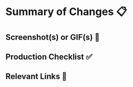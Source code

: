 # Summary of Changes 📋

<!-- summarize & list your changes here -->

## Screenshot(s) or GIF(s) 🙌

<!-- include a screenshot or gif -->

## Production Checklist ✅

<!-- any extra steps needed to do _before_ merging to production -->

## Relevant Links 🔗

<!-- e.g. relevant JIRA ticket -->

